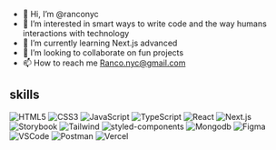 - 👋 Hi, I’m @ranconyc
- 👀 I’m interested in smart ways to write code and the way humans interactions with technology 
- 🌱 I’m currently learning Next.js advanced
- 💞️ I’m looking to collaborate on fun projects
- 📫 How to reach me Ranco.nyc@gmail.com

## skills
<img alt='HTML5' src='https://img.shields.io/badge/-HTML5-E34F26?logo=html5&logoColor=white' />
<img alt='CSS3' src='https://img.shields.io/badge/-CSS3-1572B6?logo=css3&logoColor=white' />
<img alt='JavaScript' src='https://img.shields.io/badge/-JavaScript-F7DF1E?logo=JavaScript&logoColor=white' />
<img alt='TypeScript' src='https://img.shields.io/badge/-TypeScript-3178C6?logo=TypeScript&logoColor=white' />
<img alt='React' src='https://img.shields.io/badge/-ReactJs-61DAFB?logo=react&logoColor=white' />
<img alt='Next.js' src='https://img.shields.io/badge/-Next.js-000000?logo=Next.js&logoColor=white' />
<img alt='Storybook' src='https://img.shields.io/badge/-Storybook-FF4785?logo=Storybook&logoColor=white' />
<img alt='Tailwind' src='https://img.shields.io/badge/-Tailwind-06B6D4?logo=Tailwindcss&logoColor=white' />
<img alt='styled-components' src='https://img.shields.io/badge/-Styled Components-DB7093?logo=styled-components&logoColor=white' />
<img alt='Mongodb' src='https://img.shields.io/badge/-Mongodb-47A248?logo=Mongodb&logoColor=white' />
<img alt='Figma' src='https://img.shields.io/badge/-Figma-F24E1E?logo=figma&logoColor=white' />
<img alt='VSCode' src='https://img.shields.io/badge/-VSCode-007ACC?logo=visualstudiocode&logoColor=white' />
<img alt='Postman' src='https://img.shields.io/badge/-Postman-FF6C37?logo=Postman&logoColor=white' />
<img alt='Vercel' src='https://img.shields.io/badge/-Vercel-000000?logo=Vercel&logoColor=white' />






<!---
ranconyc/ranconyc is a ✨ special ✨ repository because its `README.md` (this file) appears on your GitHub profile.
You can click the Preview link to take a look at your changes.
--->
